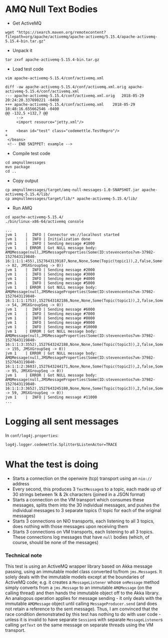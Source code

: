 AMQ Null Text Bodies
====================

* Get ActiveMQ

```
wget "https://search.maven.org/remotecontent?filepath=org/apache/activemq/apache-activemq/5.15.4/apache-activemq-5.15.4-bin.tar.gz"
```

* Unpack it

```
tar zxvf apache-activemq-5.15.4-bin.tar.gz 
```

* Load test code

```
vim apache-activemq-5.15.4/conf/activemq.xml 
```

```
diff -uw apache-activemq-5.15.4/conf/activemq.xml.orig apache-activemq-5.15.4/conf/activemq.xml
--- apache-activemq-5.15.4/conf/activemq.xml.orig	2018-05-29 20:24:20.337690221 -0400
+++ apache-activemq-5.15.4/conf/activemq.xml	2018-05-29 18:48:16.655662546 -0400
@@ -132,5 +132,7 @@
     -->
     <import resource="jetty.xml"/>
 
+    <bean id="test" class="codemettle.TestRepro"/>
+
 </beans>
 <!-- END SNIPPET: example -->
```

* Compile test code

```
cd amqnullmessages
mvn package
cd ..
```

* Copy output

```
cp amqnullmessages/target/amq-null-messages-1.0-SNAPSHOT.jar apache-activemq-5.15.4/lib/
cp amqnullmessages/target/lib/* apache-activemq-5.15.4/lib/
```

* Run AMQ

```
cd apache-activemq-5.15.4/
./bin/linux-x86-64/activemq console
```

```
...
jvm 1    |  INFO | Connector vm://localhost started
jvm 1    |  INFO | Initialization done
jvm 1    |  INFO | Sending message #1000
jvm 1    | ERROR | Got NULL message body: AMQMessage(null,JMSMessageProperties(Some(ID:stevencentos7vm-37982-1527643119840-16:1:1:1:455),1527643139187,None,None,Some(Topic(topic1)),2,false,Some(msgType1),0,4),Map(JMSXGroupID -> 82, JMSXGroupSeq -> 0))
jvm 1    |  INFO | Sending message #2000
jvm 1    |  INFO | Sending message #3000
jvm 1    |  INFO | Sending message #4000
jvm 1    |  INFO | Sending message #5000
jvm 1    | ERROR | Got NULL message body: AMQMessage(null,JMSMessageProperties(Some(ID:stevencentos7vm-37982-1527643119840-16:1:1:1:1753),1527643182186,None,None,Some(Topic(topic1)),2,false,Some(msgType1),0,4),Map(JMSXGroupID -> 54, JMSXGroupSeq -> 0))
jvm 1    |  INFO | Sending message #6000
jvm 1    |  INFO | Sending message #7000
jvm 1    |  INFO | Sending message #8000
jvm 1    |  INFO | Sending message #9000
jvm 1    |  INFO | Sending message #10000
jvm 1    | ERROR | Got NULL message body: AMQMessage(null,JMSMessageProperties(Some(ID:stevencentos7vm-37982-1527643119840-16:1:1:3:3552),1527643242188,None,None,Some(Topic(topic3)),2,false,Some(msgType3),0,4),Map(JMSXGroupID -> 155, JMSXGroupSeq -> 0))
jvm 1    | ERROR | Got NULL message body: AMQMessage(null,JMSMessageProperties(Some(ID:stevencentos7vm-37982-1527643119840-16:1:1:2:3603),1527643244171,None,None,Some(Topic(topic2)),2,false,Some(msgType2),0,4),Map(JMSXGroupID -> 95, JMSXGroupSeq -> 0))
jvm 1    | ERROR | Got NULL message body: AMQMessage(null,JMSMessageProperties(Some(ID:stevencentos7vm-37982-1527643119840-16:1:1:3:3652),1527643245180,None,None,Some(Topic(topic3)),2,false,Some(msgType3),0,4),Map(JMSXGroupID -> 59, JMSXGroupSeq -> 0))
jvm 1    |  INFO | Sending message #11000
...
```

Logging all sent messages
=========================

In `conf/log4j.properties`:

```
log4j.logger.codemettle.Splitter$ListenActor=TRACE
```

What the test is doing
======================

* Starts a connection on the openwire (tcp) transport using an `nio://` address
* Every second, this produces 3 `TextMessage`s to a topic, each made up of 30
 strings between 1k & 2k characters (joined in a JSON format)
* Starts a connection on the VM transport which consumes these messages, splits
 them into the 30 individual messages, and pushes the individual messages to 3
 separate topics (1 topic for each of the original messages)
* Starts 3 connections on NIO transports, each listening to all 3 topics, does 
 nothing with those messages upon receiving them
* Starts 3 connections on VM transports, each listening to all 3 topics. 
 These connections log messages that have `null` bodies (which, of course, 
 should be none of the messages)

### Technical note

This test is using an ActiveMQ wrapper library based on Akka message passing, 
using an immutable model class converted to/from `jms.Message`s. It solely deals
with the immutable models except at the boundaries of ActiveMQ code; e.g. it
creates a `MessageListener` whose `onMessage` method simply converts from a
`jms.Message` to an immutable `AMQMessage` (on the calling thread) and then
hands the immutable object off to the Akka library. An analogous operation 
applies for message sending - it only deals with the immutable `AMQMessage`
object until calling `MessageProducer.send` (and does not retain a reference to
the sent message). Thus, I am convinced that the race condition demonstrated by
this test has nothing to do with user code - unless it is invalid to have 
separate `Session`s with separate `MessageListener`s calling `getText` on the
same message on separate threads using the VM transport.